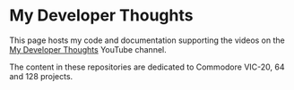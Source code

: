 # My Developer Thoughts

This page hosts my code and documentation supporting the videos on the [My Developer Thoughts](https://www.youtube.com/channel/UCfDUKoIQqK5eCqO6dI09WRQ) YouTube channel.

The content in these repositories are dedicated to Commodore VIC-20, 64 and 128 projects.
